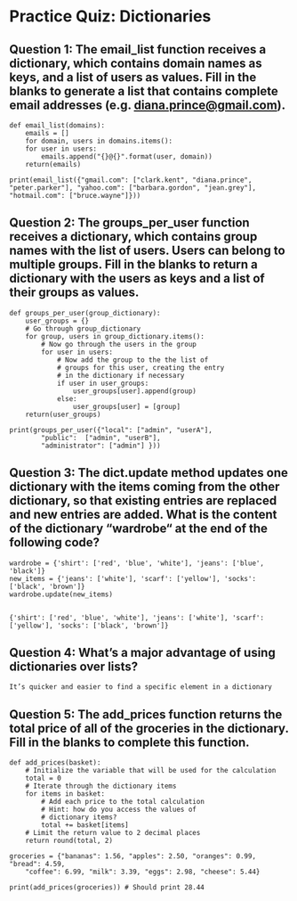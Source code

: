 # Practice Quiz: Dictionaries

## Question 1: The email_list function receives a dictionary, which contains domain names as keys, and a list of users as values. Fill in the blanks to generate a list that contains complete email addresses (e.g. diana.prince@gmail.com).

    def email_list(domains):
        emails = []
        for domain, users in domains.items():
        for user in users:
            emails.append("{}@{}".format(user, domain))
        return(emails)

    print(email_list({"gmail.com": ["clark.kent", "diana.prince", "peter.parker"], "yahoo.com": ["barbara.gordon", "jean.grey"], "hotmail.com": ["bruce.wayne"]}))

## Question 2: The groups_per_user function receives a dictionary, which contains group names with the list of users. Users can belong to multiple groups. Fill in the blanks to return a dictionary with the users as keys and a list of their groups as values. 

    def groups_per_user(group_dictionary):
        user_groups = {}
        # Go through group_dictionary
        for group, users in group_dictionary.items():
            # Now go through the users in the group
            for user in users:
                # Now add the group to the the list of
                # groups for this user, creating the entry
                # in the dictionary if necessary
                if user in user_groups:
                    user_groups[user].append(group)
                else:
                    user_groups[user] = [group]
        return(user_groups)

    print(groups_per_user({"local": ["admin", "userA"],
            "public":  ["admin", "userB"],
            "administrator": ["admin"] }))

## Question 3: The dict.update method updates one dictionary with the items coming from the other dictionary, so that existing entries are replaced and new entries are added. What is the content of the dictionary “wardrobe“ at the end of the following code?

    wardrobe = {'shirt': ['red', 'blue', 'white'], 'jeans': ['blue', 'black']}
    new_items = {'jeans': ['white'], 'scarf': ['yellow'], 'socks': ['black', 'brown']}
    wardrobe.update(new_items)


    {'shirt': ['red', 'blue', 'white'], 'jeans': ['white'], 'scarf': ['yellow'], 'socks': ['black', 'brown']}

## Question 4: What’s a major advantage of using dictionaries over lists?

    It’s quicker and easier to find a specific element in a dictionary

## Question 5: The add_prices function returns the total price of all of the groceries in the  dictionary. Fill in the blanks to complete this function. 

    def add_prices(basket):
        # Initialize the variable that will be used for the calculation
        total = 0
        # Iterate through the dictionary items
        for items in basket:
            # Add each price to the total calculation
            # Hint: how do you access the values of
            # dictionary items?
            total += basket[items]
        # Limit the return value to 2 decimal places
        return round(total, 2)  

    groceries = {"bananas": 1.56, "apples": 2.50, "oranges": 0.99, "bread": 4.59, 
        "coffee": 6.99, "milk": 3.39, "eggs": 2.98, "cheese": 5.44}

    print(add_prices(groceries)) # Should print 28.44
